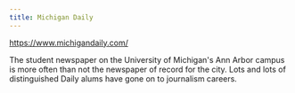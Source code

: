 ```yaml
---
title: Michigan Daily
---
```

https://www.michigandaily.com/

The student newspaper on the University of Michigan's Ann Arbor campus
is more often than not the newspaper of record for the city. Lots and
lots of distinguished Daily alums have gone on to journalism careers.
